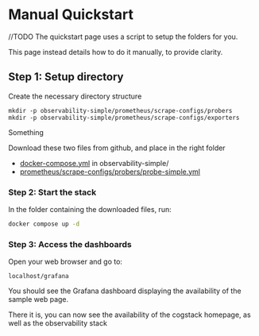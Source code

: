 # Manual Quickstart
//TODO
The quickstart page uses a script to setup the folders for you.

This page instead details how to do it manually, to provide clarity.

## Step 1: Setup directory
Create the necessary directory structure
```
mkdir -p observability-simple/prometheus/scrape-configs/probers
mkdir -p observability-simple/prometheus/scrape-configs/exporters
```
 Something
 

Download these two files from github, and place in the right folder

- [docker-compose.yml](https://raw.githubusercontent.com/CogStack/cogstack-platform-toolkit/main/observability/examples/simple/docker-compose.yml) in observability-simple/
- [prometheus/scrape-configs/probers/probe-simple.yml](https://raw.githubusercontent.com/CogStack/cogstack-platform-toolkit/main/observability/examples/simple/prometheus/scrape-configs/probers/probe-simple.yml)

### Step 2: Start the stack

In the folder containing the downloaded files, run:

```bash
docker compose up -d
```

### Step 3: Access the dashboards
Open your web browser and go to:

`localhost/grafana`

You should see the Grafana dashboard displaying the availability of the sample web page.

There it is, you can now see the availability of the cogstack homepage, as well as the observability stack
